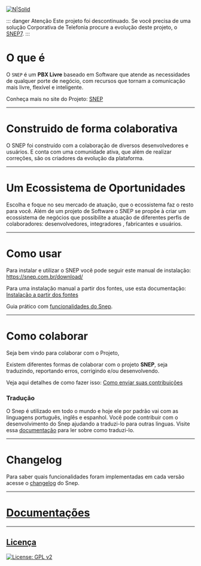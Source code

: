 [![N|Solid](https://imgs.opens.com.br/docs/opens/img-snep-off.png)](https://snep.com.br)

::: danger Atenção
Este projeto foi descontinuado. Se você precisa de uma solução Corporativa de Telefonia procure a evolução deste projeto, o [SNEP7](https://www.opens.com.br).
:::


# O que é #

O `SNEP` é um **PBX Livre** baseado em Software que atende as necessidades de qualquer porte de negócio, com recursos que tornam a comunicação mais livre, flexível e inteligente.

Conheça mais no site do Projeto: [SNEP](http://www.snep.com.br/)

---
# Construido de forma colaborativa #

O SNEP foi construído com a colaboração de diversos desenvolvedores e usuários. E conta com uma comunidade ativa, que além de realizar correções, são os criadores da evolução da plataforma.

---
# Um Ecossistema de Oportunidades #

Escolha e foque no seu mercado de atuação, que o ecossistema faz o resto para você.
Além de um projeto de Software o SNEP se propõe à criar um ecossistema de negócios que possibilite a atuação de diferentes perfis de colaboradores: desenvolvedores, integradores , fabricantes e usuários.

---
# Como usar #

Para instalar e utilizar o SNEP você pode seguir este manual de instalação:
https://snep.com.br/download/

Para uma instalação manual a partir dos fontes, use esta documentação:
[Instalação a partir dos fontes](/docs/INSTALL_GUIDE.md)

Guia prático com [funcionalidades do Snep](/docs/PRACTICAL_GUIDE.md).

---
# Como colaborar #

Seja bem vindo para colaborar com o Projeto,

Existem diferentes formas de colaborar com o projeto **SNEP**, seja traduzindo, reportando erros, corrigindo e/ou desenvolvendo.

Veja aqui detalhes de como fazer isso:
[Como enviar suas contribuições](/docs/REPOSITORY_SNEP_GUIDE.md)

### Tradução

O Snep é utilizado em todo o mundo e hoje ele por padrão vai com as linguagens português, inglês e espanhol. Você pode contribuir com o desenvolvimento do Snep ajudando a traduzi-lo para outras linguas. Visite essa [documentação](/docs/TRANSLATION.md) para ler sobre como traduzi-lo.


---
# Changelog #

Para saber quais funcionalidades foram implementadas em cada versão acesse o [changelog](/docs/CHANGELOG.md) do Snep.

---
# [Documentações](/docs)
---
## [Licença](LICENSE.md) ##
[![License: GPL v2](https://img.shields.io/badge/License-GPL%20v2-blue.svg)](https://www.gnu.org/licenses/old-licenses/gpl-2.0.en.html)
